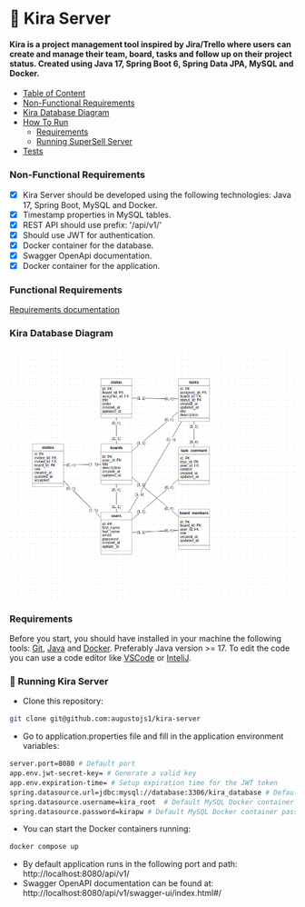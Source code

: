 # 🏬 Kira Server

#### Kira is a project management tool inspired by Jira/Trello where users can create and manage their team, board, tasks and follow up on their project status. Created using Java 17, Spring Boot 6, Spring Data JPA, MySQL and Docker.

- [Table of Content](#table-of-content)
- [Non-Functional Requirements](#non-functional-requirements)
- [Kira Database Diagram](#kira-database-diagram)
- [How To Run](#how-to-run)
    - [Requirements](#functional-requirements)
    - [Running SuperSell Server](#-running-kira-server)
- [Tests](#tests)

### Non-Functional Requirements

- [x] Kira Server should be developed using the following technologies: Java 17, Spring Boot, MySQL and Docker.
- [x] Timestamp properties in MySQL tables.
- [x] REST API should use prefix: '/api/v1/'
- [x] Should use JWT for authentication.
- [x] Docker container for the database.
- [x] Swagger OpenApi documentation.
- [x] Docker container for the application.

### Functional Requirements
[Requirements documentation](docs/requirements.md)

### Kira Database Diagram
<img title="kira database design" alt="kira database design" src="docs/kira_database_diagram.png">

### Requirements

Before you start, you should have installed in your machine the following tools:
[Git](https://git-scm.com), [Java](https:///) and [Docker](https://www.docker.com/). Preferably Java version >= 17.
To edit the code you can use a code editor like [VSCode](https://code.visualstudio.com/) or [InteliJ](https://www.jetbrains.com/pt-br/idea/).

### 🚀 Running Kira Server

- Clone this repository:
```bash
git clone git@github.com:augustojs1/kira-server
```
- Go to application.properties file and fill in the application environment variables:
```bash
server.port=8080 # Default port
app.env.jwt-secret-key= # Generate a valid key
app.env.expiration-time= # Setup expiration time for the JWT token
spring.datasource.url=jdbc:mysql://database:3306/kira_database # Default MySQL Docker container datasource URL
spring.datasource.username=kira_root  # Default MySQL Docker container username
spring.datasource.password=kirapw # Default MySQL Docker container password
```

- You can start the Docker containers running:
```bash
docker compose up
```

- By default application runs in the following port and path: http://localhost:8080/api/v1/ 
- Swagger OpenAPI documentation can be found at: http://localhost:8080/api/v1/swagger-ui/index.html#/
